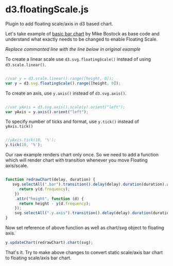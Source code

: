 # d3.floatingScale.js

Plugin to add floating scale/axis in d3 based chart.

Let's take example of [basic bar chart](http://bl.ocks.org/mbostock/3885304) by Mike Bostock as base code and understand what exactly needs to be changed to enable Floating Scale.

*Replace commanted line with the line below in original example*

To create a linear scale use `d3.svg.floatingScale()` instead of using `d3.scale.linear()`.

```js

//var y = d3.scale.linear().range([height, 0]);
var y = d3.svg.floatingScale().range([height, 0]);

```

To create an axis, use `y.axis()` instead of `d3.svg.axis()`.

```js

//var yAxis = d3.svg.axis().scale(y).orient("left");
var yAxis = y.axis().orient("left");

```

To specify number of ticks and format, use `y.tick()` instead of `yAxis.tick()`

```js

//yAxis.tick(10, '%');
y.tick(10, '%');

```

Our raw example renders chart only once. So we need to add a function which will render chart with transition whenever you move Floating axis/scale.

```js

function redrawChart(delay, duration) {
   svg.selectAll(".bar").transition().delay(delay).duration(duration).attr("y", function (d) {
      return y(d.frequency);
    })
    .attr("height", function (d) {
      return height - y(d.frequency);
    });
    svg.selectAll(".y.axis").transition().delay(delay).duration(duration).call(yAxis);
}

```

Now set reference of above function as well as chart/svg object to floating axis.
```js
y.updateChart(redrawChart).chart(svg);
```

That's it.
Try to make above changes to convert static scale/axis bar chart to floating scale/axis bar chart.
